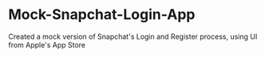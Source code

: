 # Mock-Snapchat-Login-App
Created a mock version of Snapchat's Login and Register process, using UI from Apple's App Store
